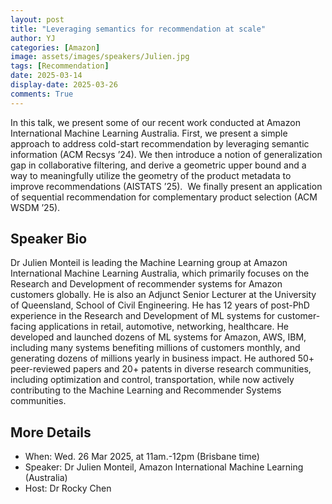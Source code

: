 ```yaml
---
layout: post
title: "Leveraging semantics for recommendation at scale"
author: YJ
categories: [Amazon]
image: assets/images/speakers/Julien.jpg
tags: [Recommendation]
date: 2025-03-14
display-date: 2025-03-26
comments: True
---
```


In this talk, we present some of our recent work conducted at Amazon International Machine Learning Australia. First, we present a simple approach to address cold-start recommendation by leveraging semantic information (ACM Recsys ’24). We then introduce a notion of generalization gap in collaborative filtering, and derive a geometric upper bound and a way to meaningfully utilize the geometry of the product metadata to improve recommendations (AISTATS ’25).  We finally present an application of sequential recommendation for complementary product selection (ACM WSDM ’25).

## Speaker Bio

Dr Julien Monteil is leading the Machine Learning group at Amazon International Machine Learning Australia, which primarily focuses on the Research and Development of recommender systems for Amazon customers globally. He is also an Adjunct Senior Lecturer at the University of Queensland, School of Civil Engineering. He has 12 years of post-PhD experience in the Research and Development of ML systems for customer-facing applications in retail, automotive, networking, healthcare. He developed and launched dozens of ML systems for Amazon, AWS, IBM, including many systems benefiting millions of customers monthly, and generating dozens of millions yearly in business impact. He authored 50+ peer-reviewed papers and 20+ patents in diverse research communities, including optimization and control, transportation, while now actively contributing to the Machine Learning and Recommender Systems communities.

## More Details

- When: Wed. 26 Mar 2025, at 11am.-12pm (Brisbane time)
- Speaker: Dr Julien Monteil, Amazon International Machine Learning (Australia)
- Host: Dr Rocky Chen

